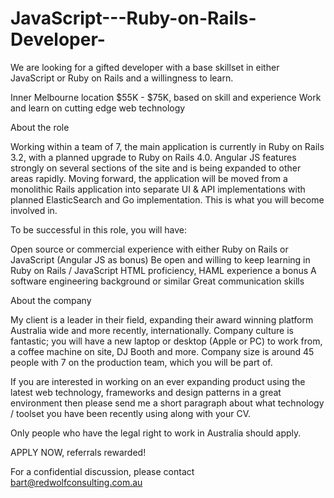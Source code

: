 JavaScript---Ruby-on-Rails-Developer-
=====================================

We are looking for a gifted developer with a base skillset in either JavaScript or Ruby on Rails and a willingness to learn.

Inner Melbourne location
$55K - $75K, based on skill and experience
Work and learn on cutting edge web technology
	

About the role

Working within a team of 7, the main application is currently in Ruby on Rails 3.2, with a planned upgrade to Ruby on Rails 4.0. Angular JS features strongly on several sections of the site and is being expanded to other areas rapidly. Moving forward, the application will be moved from a monolithic Rails application into separate UI & API implementations with planned ElasticSearch and Go implementation. This is what you will become involved in. 


To be successful in this role, you will have:

Open source or commercial experience with either Ruby on Rails or JavaScript (Angular JS as bonus) 
Be open and willing to keep learning in Ruby on Rails / JavaScript 
HTML proficiency, HAML experience a bonus
A software engineering background or similar
Great communication skills

About the company

My client is a leader in their field, expanding their award winning platform Australia wide and more recently, internationally. Company culture is fantastic; you will have a new laptop or desktop (Apple or PC) to work from, a coffee machine on site, DJ Booth and more. Company size is around 45 people with 7 on the production team, which you will be part of.


If you are interested in working on an ever expanding product using the latest web technology, frameworks and design patterns in a great environment then please send me a short paragraph about what technology / toolset you have been recently using along with your CV. 

Only people who have the legal right to work in Australia should apply. 

APPLY NOW, referrals rewarded!

For a confidential discussion, please contact bart@redwolfconsulting.com.au
